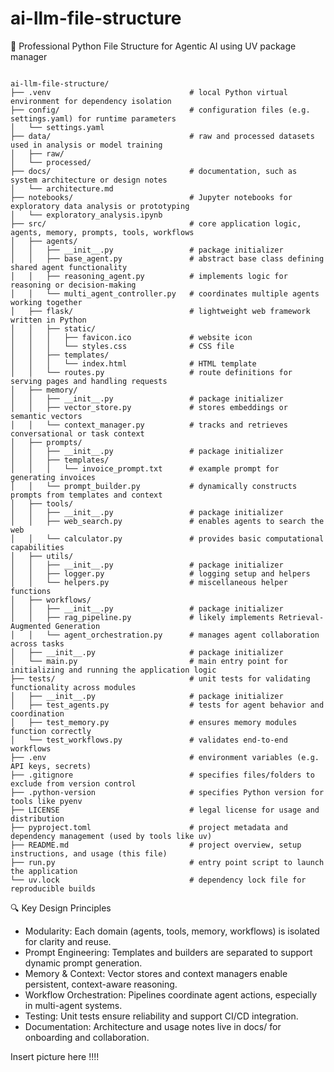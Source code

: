 # ai-llm-file-structure


🧠 Professional Python File Structure for Agentic AI using UV package manager

```

ai-llm-file-structure/
├── .venv                               # local Python virtual environment for dependency isolation
├── config/                             # configuration files (e.g. settings.yaml) for runtime parameters
│   └── settings.yaml
├── data/                               # raw and processed datasets used in analysis or model training
│   ├── raw/
│   └── processed/
├── docs/                               # documentation, such as system architecture or design notes
│   └── architecture.md
├── notebooks/                          # Jupyter notebooks for exploratory data analysis or prototyping
│   └── exploratory_analysis.ipynb
├── src/                                # core application logic, agents, memory, prompts, tools, workflows
│   ├── agents/
│   │   ├── __init__.py                 # package initializer
│   │   ├── base_agent.py               # abstract base class defining shared agent functionality
│   │   ├── reasoning_agent.py          # implements logic for reasoning or decision-making
│   │   └── multi_agent_controller.py   # coordinates multiple agents working together
│   ├── flask/                          # lightweight web framework written in Python
│   │   ├── static/
│   │   │   ├── favicon.ico             # website icon
│   │   │   └── styles.css              # CSS file
│   │   ├── templates/
│   │   │   └── index.html              # HTML template
│   │   └── routes.py                   # route definitions for serving pages and handling requests
│   ├── memory/
│   │   ├── __init__.py                 # package initializer
│   │   ├── vector_store.py             # stores embeddings or semantic vectors
│   │   └── context_manager.py          # tracks and retrieves conversational or task context
│   ├── prompts/
│   │   ├── __init__.py                 # package initializer
│   │   ├── templates/
│   │   │   └── invoice_prompt.txt      # example prompt for generating invoices
│   │   └── prompt_builder.py           # dynamically constructs prompts from templates and context
│   ├── tools/
│   │   ├── __init__.py                 # package initializer
│   │   ├── web_search.py               # enables agents to search the web
│   │   └── calculator.py               # provides basic computational capabilities
│   ├── utils/
│   │   ├── __init__.py                 # package initializer
│   │   ├── logger.py                   # logging setup and helpers
│   │   └── helpers.py                  # miscellaneous helper functions
│   ├── workflows/
│   │   ├── __init__.py                 # package initializer
│   │   ├── rag_pipeline.py             # likely implements Retrieval-Augmented Generation
│   │   └── agent_orchestration.py      # manages agent collaboration across tasks
│   ├── __init__.py                     # package initializer
│   └── main.py                         # main entry point for initializing and running the application logic
├── tests/                              # unit tests for validating functionality across modules
│   ├── __init__.py                     # package initializer
│   ├── test_agents.py                  # tests for agent behavior and coordination
│   ├── test_memory.py                  # ensures memory modules function correctly
│   └── test_workflows.py               # validates end-to-end workflows
├── .env                                # environment variables (e.g. API keys, secrets)
├── .gitignore                          # specifies files/folders to exclude from version control
├── .python-version                     # specifies Python version for tools like pyenv
├── LICENSE                             # legal license for usage and distribution
├── pyproject.toml                      # project metadata and dependency management (used by tools like uv)
├── README.md                           # project overview, setup instructions, and usage (this file)
├── run.py                              # entry point script to launch the application
└── uv.lock                             # dependency lock file for reproducible builds

```

🔍 Key Design Principles
- Modularity: Each domain (agents, tools, memory, workflows) is isolated for clarity and reuse.
- Prompt Engineering: Templates and builders are separated to support dynamic prompt generation.
- Memory & Context: Vector stores and context managers enable persistent, context-aware reasoning.
- Workflow Orchestration: Pipelines coordinate agent actions, especially in multi-agent systems.
- Testing: Unit tests ensure reliability and support CI/CD integration.
- Documentation: Architecture and usage notes live in docs/ for onboarding and collaboration.

Insert picture here !!!!
